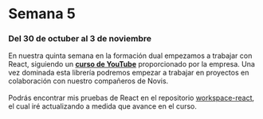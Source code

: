 # Semana 5
### Del 30 de octuber al 3 de noviembre

En nuestra quinta semana en la formación dual empezamos a trabajar con React, siguiendo un [<b>curso de YouTube</b>](https://youtube.com/playlist?list=PLvq-jIkSeTUZ5XcUw8fJPTBKEHEKPMTKk&si=zjvYqB1nbAidiybd) proporcionado por la empresa. Una vez dominada esta librería podremos empezar a trabajar en proyectos en colaboración con nuestro compañeros de Novis.
<br><br>
Podrás encontrar mis pruebas de React en el repositorio [workspace-react](https://github.com/jrodriguezc160/workspace-react), el cual iré actualizando a medida que avance en el curso.
